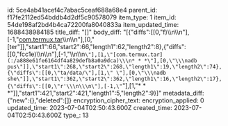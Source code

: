 id: 5ce4ab41acef4c7abac5ceaf688a68e4
parent_id: f17fe2112ed54bddb4d2df5c90578079
item_type: 1
item_id: 54de198af2bd4b4ca72200fa8040833a
item_updated_time: 1688438984185
title_diff: "[]"
body_diff: "[{\"diffs\":[[0,\"f)\\\n\\\n\"],[-1,\"[com.termux.tar](:/a888e61fe6164df4a829defb8a0a9dca)\\\n\\\n\"],[0,\"[ter\"]],\"start1\":66,\"start2\":66,\"length1\":62,\"length2\":8},{\"diffs\":[[0,\"fcc1e)\\\n\\\n\"],[-1,\"\\\n\\\n`\"],[1,\"[com.termux.tar](:/a888e61fe6164df4a829defb8a0a9dca)\\\n* * *\"],[0,\"\\\nadb pus\"]],\"start1\":268,\"start2\":268,\"length1\":19,\"length2\":74},{\"diffs\":[[0,\"ta/data/\"],[1,\" \"],[0,\"\\\nadb she\"]],\"start1\":362,\"start2\":362,\"length1\":16,\"length2\":17},{\"diffs\":[[0,\"r'\\\n\\\n\"],[-1,\"`\"],[1,\"* * *\"]],\"start1\":421,\"start2\":421,\"length1\":5,\"length2\":9}]"
metadata_diff: {"new":{},"deleted":[]}
encryption_cipher_text: 
encryption_applied: 0
updated_time: 2023-07-04T02:50:43.600Z
created_time: 2023-07-04T02:50:43.600Z
type_: 13